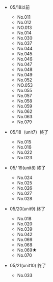 - 05/18以前
  - No.011
  - No.012
  - NO.013
  - No.014
  - No.030
  - No.037
  - No.044
  - No.045
  - No.046
  - No.047
  - No.048
  - No.049
  - No.052
  - NO.053
  - No.055
  - No.057
  - No.058
  - No.059
  - No.062
  - No.063
  - No.079

- 05/18（unit7）終了
  - No.015
  - No.016
  - No.022
  - No.023

- 05/ 19(unit8) 終了
  - No.024
  - No.025
  - No.026
  - No.027
  - No.028
  
- 05/20(unit9) 終了
  - No.018 
  - No.020 
  - No.039 
  - No.042 
  - No.066
  - No.068
  - No.069★
  - No.070

- 05/21(unit10) 終了
  - No.033
